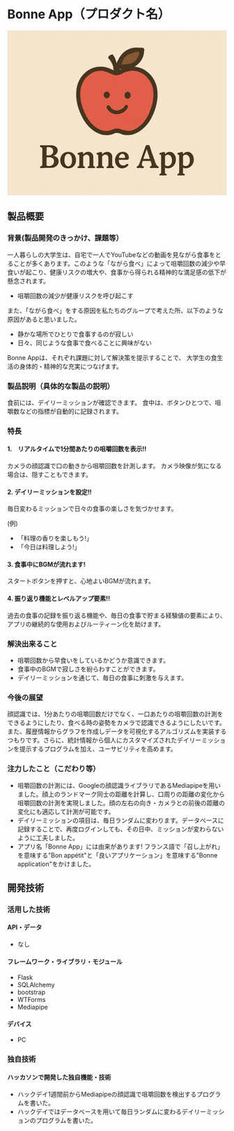 # Bonne App（プロダクト名）

![IMAGE ALT TEXT HERE](static/image/Main_Image.png)

## 製品概要
### 背景(製品開発のきっかけ、課題等）
一人暮らしの大学生は、自宅で一人でYouTubeなどの動画を見ながら食事をとることが多くあります。このような「ながら食べ」によって咀嚼回数の減少や早食いが起こり、健康リスクの増大や、食事から得られる精神的な満足感の低下が懸念されます。

* 咀嚼回数の減少が健康リスクを呼び起こす

また、「ながら食べ」をする原因を私たちのグループで考えた所、以下のような原因があると思いました。

* 静かな場所でひとりで食事するのが寂しい
* 日々、同じような食事で食べることに興味がない

Bonne Appは、それぞれ課題に対して解決策を提示することで、
大学生の食生活の身体的・精神的な充実につなげます。



### 製品説明（具体的な製品の説明）
食前には、デイリーミッションが確認できます。
食中は、ボタンひとつで、咀嚼数などの指標が自動的に記録されます。

### 特長
#### 1.　リアルタイムで1分間あたりの咀嚼回数を表示!!
カメラの顔認識で口の動きから咀嚼回数を計測します。
カメラ映像が気になる場合は、隠すこともできます。

#### 2. デイリーミッションを設定!!
毎日変わるミッションで日々の食事の楽しさを気づかせます。

(例)
* 「料理の香りを楽しもう!」
* 「今日は料理しよう!」

#### 3. 食事中にBGMが流れます!
スタートボタンを押すと、心地よいBGMが流れます。

#### 4. 振り返り機能とレベルアップ要素!!
過去の食事の記録を振り返る機能や、毎日の食事で貯まる経験値の要素により、
アプリの継続的な使用およびルーティーン化を助けます。

### 解決出来ること
* 咀嚼回数から早食いをしているかどうか意識できます。
* 食事中のBGMで寂しさを紛らわすことができます。
* デイリーミッションを通じて、毎日の食事に刺激を与えます。

### 今後の展望
顔認識では、1分あたりの咀嚼回数だけでなく、一口あたりの咀嚼回数の計測をできるようにしたり、食べる時の姿勢をカメラで認識できるようにしたいです。また、履歴情報からグラフを作成しデータを可視化するアルゴリズムを実装するつもりです。さらに、統計情報から個人にカスタマイズされたデイリーミッションを提示するプログラムを加え、ユーサビリティを高めます。


### 注力したこと（こだわり等）
* 咀嚼回数の計測には、Googleの顔認識ライブラリであるMediapipeを用いました。顔上のランドマーク同士の距離を計算し、口周りの距離の変化から咀嚼回数の計測を実現しました。顔の左右の向き・カメラとの前後の距離の変化にも適応して計測が可能です。
* デイリーミッションの項目は、毎日ランダムに変わります。データベースに記録することで、再度ログインしても、その日中、ミッションが変わらないように工夫しました。
* アプリ名「Bonne App」には由来があります! フランス語で「召し上がれ」を意味する"Bon appétit"と「良いアプリケーション」を意味する"Bonne application"をかけました。

## 開発技術
### 活用した技術
#### API・データ
* なし

#### フレームワーク・ライブラリ・モジュール
* Flask
* SQLAlchemy
* bootstrap
* WTForms
* Mediapipe

#### デバイス
* PC

### 独自技術
#### ハッカソンで開発した独自機能・技術
* ハックデイ1週間前からMediapipeの顔認識で咀嚼回数を検出するプログラムを書いた。
* ハックデイではデータベースを用いて毎日ランダムに変わるデイリーミッションのプログラムを書いた。
